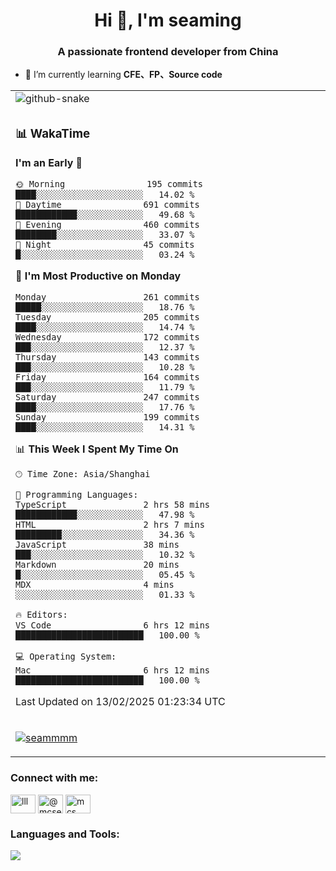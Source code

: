 <h1 align="center">Hi 👋, I'm seaming</h1>
<h3 align="center">A passionate frontend developer from China</h3>

- 🌱 I’m currently learning **CFE、FP、Source code**

<div align="center">

<table>

<tr><td>
  <img alt="github-snake" src="profile-snake-contrib/github-user-contribution.svg"/>
</td></tr>

<tr><td>

### 📊 WakaTime

<!--START_SECTION:waka-->
**I'm an Early 🐤** 

```text
🌞 Morning                195 commits         ████░░░░░░░░░░░░░░░░░░░░░   14.02 % 
🌆 Daytime                691 commits         ████████████░░░░░░░░░░░░░   49.68 % 
🌃 Evening                460 commits         ████████░░░░░░░░░░░░░░░░░   33.07 % 
🌙 Night                  45 commits          █░░░░░░░░░░░░░░░░░░░░░░░░   03.24 % 
```
📅 **I'm Most Productive on Monday** 

```text
Monday                   261 commits         █████░░░░░░░░░░░░░░░░░░░░   18.76 % 
Tuesday                  205 commits         ████░░░░░░░░░░░░░░░░░░░░░   14.74 % 
Wednesday                172 commits         ███░░░░░░░░░░░░░░░░░░░░░░   12.37 % 
Thursday                 143 commits         ███░░░░░░░░░░░░░░░░░░░░░░   10.28 % 
Friday                   164 commits         ███░░░░░░░░░░░░░░░░░░░░░░   11.79 % 
Saturday                 247 commits         ████░░░░░░░░░░░░░░░░░░░░░   17.76 % 
Sunday                   199 commits         ████░░░░░░░░░░░░░░░░░░░░░   14.31 % 
```


📊 **This Week I Spent My Time On** 

```text
🕑︎ Time Zone: Asia/Shanghai

💬 Programming Languages: 
TypeScript               2 hrs 58 mins       ████████████░░░░░░░░░░░░░   47.98 % 
HTML                     2 hrs 7 mins        █████████░░░░░░░░░░░░░░░░   34.36 % 
JavaScript               38 mins             ███░░░░░░░░░░░░░░░░░░░░░░   10.32 % 
Markdown                 20 mins             █░░░░░░░░░░░░░░░░░░░░░░░░   05.45 % 
MDX                      4 mins              ░░░░░░░░░░░░░░░░░░░░░░░░░   01.33 % 

🔥 Editors: 
VS Code                  6 hrs 12 mins       █████████████████████████   100.00 % 

💻 Operating System: 
Mac                      6 hrs 12 mins       █████████████████████████   100.00 % 
```


 Last Updated on 13/02/2025 01:23:34 UTC
<!--END_SECTION:waka-->

</td></tr>

<tr><td>
  <p align="left"> <a href="https://github.com/ryo-ma/github-profile-trophy"><img src="https://github-profile-trophy.vercel.app/?username=seammmm" alt="seammmm" /></a> </p>
</td></tr>
</table>

<h3 align="left">Connect with me:</h3>
<p align="left">
<a href="https://dev.to/lll" target="blank"><img align="center" src="https://raw.githubusercontent.com/rahuldkjain/github-profile-readme-generator/master/src/images/icons/Social/devto.svg" alt="lll" height="30" width="40" /></a>
<a href="https://medium.com/@mcseaming" target="blank"><img align="center" src="https://raw.githubusercontent.com/rahuldkjain/github-profile-readme-generator/master/src/images/icons/Social/medium.svg" alt="@mcseaming" height="30" width="40" /></a>
<a href="https://www.leetcode.com/mcs" target="blank"><img align="center" src="https://raw.githubusercontent.com/rahuldkjain/github-profile-readme-generator/master/src/images/icons/Social/leet-code.svg" alt="mcs" height="30" width="40" /></a>
</p>

<h3 align="left">Languages and Tools:</h3>
<img align="left" src="https://skillicons.dev/icons?i=sass,ts,jest,express,nuxt,firebase,gatsby,js,vue,react,redux,docker,discord,mongodb,stackoverflow,idea,git,vscode,github,gitlab,figma,vite,svg,next,gulp,webpack,bootstrap,jquery,swift,prisma" />
